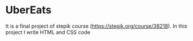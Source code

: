 # UberEats
It is a final project of stepik course (https://stepik.org/course/38218). In this project I write HTML and CSS code

